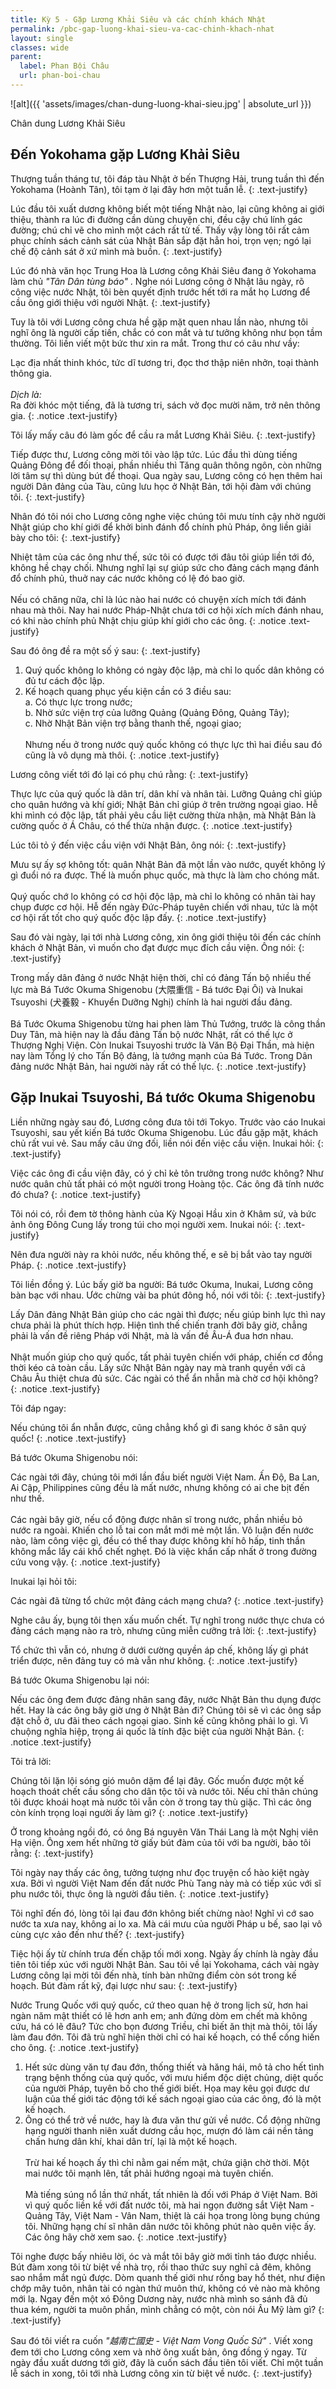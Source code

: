 ```yaml
---
title: Kỳ 5 - Gặp Lương Khải Siêu và các chính khách Nhật
permalink: /pbc-gap-luong-khai-sieu-va-cac-chinh-khach-nhat
layout: single
classes: wide
parent:
  label: Phan Bội Châu
  url: phan-boi-chau
---
```


![alt]({{ 'assets/images/chan-dung-luong-khai-sieu.jpg' | absolute_url }})
> <cite>
Chân dung Lương Khải Siêu
</cite>

## Đến Yokohama gặp Lương Khải Siêu
Thượng tuần tháng tư, tôi đáp tàu Nhật ở bến Thượng Hải, trung tuần thì đến Yokohama (Hoành Tân), tôi tạm ở lại đây hơn một tuần lễ.
{: .text-justify}

Lúc đầu tôi xuất dương không biết một tiếng Nhật nào, lại cũng không ai giới thiệu, thành ra lúc đi đường cần dùng chuyện chi, đều cậy chú lính gác đường; chú chỉ vẽ cho mình một cách rất tử tế. Thấy vậy lòng tôi rất cảm phục chính sách cảnh sát của Nhật Bản sắp đặt hẳn hoi, trọn vẹn; ngó lại chế độ cảnh sát ở xứ mình mà buồn. 
{: .text-justify}

Lúc đó nhà văn học Trung Hoa là Lương công Khải Siêu đang ở Yokohama làm chủ *"Tân Dân tùng báo"* . Nghe nói Lương công ở Nhật lâu ngày, rõ công việc nước Nhật, tôi bèn quyết định trước hết tới ra mắt họ Lương để cầu ông giới thiệu với người Nhật.
{: .text-justify}

Tuy là tôi với Lương công chưa hề gặp mặt quen nhau lần nào, nhưng tôi nghĩ ông là người cấp tiến, chắc có con mắt và tư tưởng không như bọn tầm thường. Tôi liền viết một bức thư xin ra mắt. Trong thư có câu như vầy: 

Lạc địa nhất thinh khóc, tức dĩ tương tri, đọc thơ thập niên nhởn, toại thành thông gia.\
 \
*Dịch là:*\
Ra đời khóc một tiếng, đã là tương tri, sách vở đọc mười năm, trở nên thông gia.
{: .notice .text-justify}

Tôi lấy mấy câu đó làm gốc để cầu ra mắt Lương Khải Siêu.
{: .text-justify}

Tiếp được thư, Lương công mời tôi vào lập tức. Lúc đầu thì dùng tiếng Quảng Đông để đối thoại, phần nhiều thì Tăng quân thông ngôn, còn những lời tâm sự thì dùng bút để thoại. Qua ngày sau, Lương công có hẹn thêm hai người Dân đảng của Tàu, cũng lưu học ở Nhật Bản, tới hội đàm với chúng tôi.
{: .text-justify}

Nhân đó tôi nói cho Lương công nghe việc chúng tôi mưu tính cậy nhờ người Nhật giúp cho khí giới để khởi binh đánh đổ chính phủ Pháp, ông liền giải bày cho tôi:
{: .text-justify}

Nhiệt tâm của các ông như thế, sức tôi có được tới đâu tôi giúp liền tới đó, không hề chạy chối. Nhưng nghĩ lại sự giúp sức cho đảng cách mạng đánh đổ chính phủ, thuở nay các nước không có lệ đó bao giờ.\
 \
Nếu có chăng nữa, chỉ là lúc nào hai nước có chuyện xích mích tới đánh nhau mà thôi. Nay hai nước Pháp-Nhật chưa tới cơ hội xích mích đánh nhau, có khi nào chính phủ Nhật chịu giúp khí giới cho các ông.
{: .notice .text-justify}

Sau đó ông đề ra một số ý sau:
{: .text-justify}

1. Quý quốc không lo không có ngày độc lập, mà chỉ lo quốc dân không có đủ tư cách độc lập.
2. Kế hoạch quang phục yếu kiện cần có 3 điều sau:\
a. Có thực lực trong nước;\
b. Nhờ sức viện trợ của lưỡng Quảng (Quảng Đông, Quảng Tây);\
c. Nhờ Nhật Bản viện trợ bằng thanh thế, ngoại giao;\
 \
Nhưng nếu ở trong nước quý quốc không có thực lực thì hai điều sau đó cũng là vô dụng mà thôi.
{: .notice .text-justify}

Lương công viết tới đó lại có phụ chú rằng:
{: .text-justify}

Thực lực của quý quốc là dân trí, dân khí và nhân tài. Lưỡng Quảng chỉ giúp cho quân hướng và khí giới; Nhật Bản chỉ giúp ở trên trường ngoại giao. Hễ khi mình có độc lập, tất phải yêu cầu liệt cường thừa nhận, mà Nhật Bản là cường quốc ở Á Châu, có thể thừa nhận được.
{: .notice .text-justify}

Lúc tôi tỏ ý đến việc cầu viện với Nhật Bản, ông nói:
{: .text-justify}

Mưu sự ấy sợ không tốt: quân Nhật Bản đã một lần vào nước, quyết không lý gì đuổi nó ra được. Thế là muốn phục quốc, mà thực là làm cho chóng mất.\
 \
Quý quốc chớ lo không có cơ hội độc lập, mà chỉ lo không có nhân tài hay chụp được cơ hội. Hễ đến ngày Đức-Pháp tuyên chiến với nhau, tức là một cơ hội rất tốt cho quý quốc độc lập đấy.
{: .notice .text-justify}

Sau đó vài ngày, lại tới nhà Lương công, xin ông giới thiệu tôi đến các chính khách ở Nhật Bản, vì muốn cho đạt được mục đích cầu viện. Ông nói:
{: .text-justify}

Trong mấy dân đảng ở nước Nhật hiện thời, chỉ có đảng Tấn bộ nhiều thế lực mà Bá Tước Okuma Shigenobu (大隈重信 - Bá tước Đại Ôi) và Inukai Tsuyoshi (犬養毅 - Khuyển Dưỡng Nghị) chính là hai người đầu đảng.\
 \
Bá Tước Okuma Shigenobu từng hai phen làm Thủ Tướng, trước là công thần Duy Tân, mà hiện nay là đầu đảng Tấn bộ nước Nhật, rất có thế lực ở Thượng Nghị Viện. Còn Inukai Tsuyoshi trước là Văn Bộ Đại Thần, mà hiện nay làm Tổng lý cho Tấn Bộ đảng, là tướng mạnh của Bá Tước. Trong Dân đảng nước Nhật Bản, hai người này rất có thế lực.
{: .notice .text-justify}

## Gặp Inukai Tsuyoshi, Bá tước Okuma Shigenobu
Liền những ngày sau đó, Lương công đưa tôi tới Tokyo. Trước vào cáo Inukai Tsuyoshi, sau yết kiến Bá tước Okuma Shigenobu. Lúc đầu gặp mặt, khách chủ rất vui vẻ. Sau mấy câu ứng đối, liền nói đến việc cầu viện. Inukai hỏi:
{: .text-justify}

Việc các ông đi cầu viện đây, có ý chỉ kẻ tôn trưởng trong nước không? Như nước quân chủ tất phải có một người trong Hoàng tộc. Các ông đã tính nước đó chưa?
{: .notice .text-justify}

Tôi nói có, rồi đem tờ thông hành của Kỳ Ngoại Hầu xin ở Khâm sứ, và bức ảnh ông Đông Cung lấy trong túi cho mọi người xem. Inukai nói:
{: .text-justify}

Nên đưa người này ra khỏi nước, nếu không thế, e sẽ bị bắt vào tay người Pháp.
{: .notice .text-justify}

Tôi liền đồng ý. Lúc bấy giờ ba người: Bá tước Okuma, Inukai, Lương công bàn bạc với nhau. Ước chừng vài ba phút đông hồ, nói với tôi:
{: .text-justify}

Lấy Dân đảng Nhật Bản giúp cho các ngài thì được; nếu giúp binh lực thì nay chưa phải là phút thích hợp. Hiện tình thế chiến tranh đời bây giờ, chẳng phải là vấn đề riêng Pháp với Nhật, mà là vấn đề Âu-Á đua hơn nhau.\
 \
Nhật muốn giúp cho quý quốc, tất phải tuyên chiến với pháp, chiến cơ đồng thời kéo cả toàn cầu. Lấy sức Nhật Bản ngày nay mà tranh quyền với cả Châu Âu thiệt chưa đủ sức. Các ngài có thể ẩn nhẫn mà chờ cơ hội không?
{: .notice .text-justify}

Tôi đáp ngay:

Nếu chúng tôi ẩn nhẫn được, cũng chẳng khổ gì đi sang khóc ở sân quý quốc!
{: .notice .text-justify}

Bá tước Okuma Shigenobu nói:

Các ngài tới đây, chúng tôi mới lần đầu biết người Việt Nam. Ấn Độ, Ba Lan, Ai Cập, Philippines cũng đều là mất nước, nhưng không có ai che bịt đến như thế.\
 \
Các ngài bây giờ, nếu cổ động được nhân sĩ trong nước, phần nhiều bỏ nước ra ngoài. Khiến cho lỗ tai con mắt mới mẻ một lần. Vô luận đến nước nào, làm công việc gì, đều có thể thay được không khí hô hấp, tinh thần không mắc lấy cái khổ chết nghẹt. Đó là việc khẩn cấp nhất ở trong đường cứu vong vậy.
{: .notice .text-justify}

Inukai lại hỏi tôi:

Các ngài đã từng tổ chức một đảng cách mạng chưa?
{: .notice .text-justify}

Nghe câu ấy, bụng tôi thẹn xấu muốn chết. Tự nghĩ trong nước thực chưa có đảng cách mạng nào ra trò, nhưng cũng miễn cưỡng trả lời:
{: .text-justify}

Tổ chức thì vẫn có, nhưng ở dưới cường quyền áp chế, không lấy gì phát triển được, nên đảng tuy có mà vẫn như không.
{: .notice .text-justify}

Bá tước Okuma Shigenobu lại nói:

Nếu các ông đem được đảng nhân sang đây, nước Nhật Bản thu dụng được hết. Hay là các ông bây giờ ưng ở Nhật Bản đi? Chúng tôi sẽ vì các ông sắp đặt chỗ ở, ưu đãi theo cách ngoại giao. Sinh kế cũng không phải lo gì. Vì chuộng nghĩa hiệp, trọng ái quốc là tính đặc biệt của người Nhật Bản.
{: .notice .text-justify}

Tôi trả lời:

Chúng tôi lặn lội sóng gió muôn dặm để lại đây. Gốc muốn được một kế hoạch thoát chết cầu sống cho dân tộc tôi và nước tôi. Nếu chỉ thân chúng tôi được khoái hoạt mà nước tôi vẫn còn ở trong tay thù giặc. Thì các ông còn kính trọng loại người ấy làm gì?
{: .notice .text-justify}

Ở trong khoảng ngồi đó, có ông Bá nguyên Văn Thái Lang là một Nghị viên Hạ viện. Ông xem hết những tờ giấy bút đàm của tôi với ba người, bảo tôi rằng:
{: .text-justify}

Tôi ngày nay thấy các ông, tưởng tượng như đọc truyện cổ hào kiệt ngày xưa. Bởi vì người Việt Nam đến đất nước Phù Tang này mà có tiếp xúc với sĩ phu nước tôi, thực ông là người đầu tiên.
{: .notice .text-justify}

Tôi nghĩ đến đó, lòng tôi lại đau đớn không biết chừng nào! Nghĩ vì cớ sao nước ta xưa nay, không ai lo xa. Mà cái mưu của người Pháp u bế, sao lại vô cùng cực xảo đến như thế? 
{: .text-justify}

Tiệc hội ấy từ chính trưa đến chặp tối mới xong. Ngày ấy chính là ngày đầu tiên tôi tiếp xúc với người Nhật Bản. Sau tôi về lại Yokohama, cách vài ngày Lương công lại mời tôi đến nhà, tính bàn những điểm còn sót trong kế hoạch. Bút đàm rất kỹ, đại lược như sau:
{: .text-justify}

Nước Trung Quốc với quý quốc, cứ theo quan hệ ở trong lịch sử, hơn hai ngàn năm mật thiết có lẽ hơn anh em; anh đứng dòm em chết mà không cứu, há có lẽ đâu? Tức cho bọn đương Triều, chỉ biết ăn thịt mà thôi, tôi lấy làm đau đớn. Tôi đã trù nghĩ hiện thời chỉ có hai kế hoạch, có thể cống hiến cho ông.
{: .notice .text-justify}

1. Hết sức dùng văn tự đau đớn, thống thiết và hăng hái, mô tả cho hết tình trạng bệnh thống của quý quốc, với mưu hiểm độc diệt chủng, diệt quốc của người Pháp, tuyên bố cho thế giới biết. Họa may kêu gọi được dư luận của thế giới tác động tới kế sách ngoại giao của các ông, đó là một kế hoạch.
2. Ông có thể trở về nước, hay là đưa văn thư gửi về nước. Cổ động những hạng người thanh niên xuất dương cầu học, mượn đó làm cái nền tảng chấn hưng dân khí, khai dân trí, lại là một kế hoạch.\
 \
Trừ hai kế hoạch ấy thì chỉ nằm gai nếm mật, chứa giận chờ thời. Một mai nước tôi mạnh lên, tất phải hướng ngoại mà tuyên chiến.\
 \
Mà tiếng súng nổ lần thứ nhất, tất nhiên là đối với Pháp ở Việt Nam. Bởi vì quý quốc liền kề với đất nước tôi, mà hai ngọn đường sắt Việt Nam - Quảng Tây, Việt Nam - Vân Nam, thiệt là cái họa trong lòng bụng chúng tôi. Những hạng chí sĩ nhân dân nước tôi không phút nào quên việc ấy. Các ông hãy chờ xem sao.
{: .notice .text-justify}

Tôi nghe được bấy nhiêu lời, óc và mắt tôi bây giờ mới tỉnh táo được nhiều. Bút đàm xong tôi từ biệt về nhà trọ, rồi thao thức suy nghĩ cả đêm, không sao nhắm mắt ngủ được. Dòm quanh thế giới như rồng bay hổ thét, như điện chớp mây tuôn, nhân tài có ngàn thứ muôn thứ, không có vẻ nào mà không mới lạ. Ngay đến một xó Đông Dương này, nước nhà mình so sánh đã đủ thua kém, người ta muôn phần, mình chẳng có một, còn nói Âu Mỹ làm gì?
{: .text-justify}

Sau đó tôi viết ra cuốn *"越南亡國史 - Việt Nam Vong Quốc Sử"* . Viết xong đem tới cho Lương công xem và nhờ ông xuất bản, ông đồng ý ngay. Từ ngày đầu xuất dương tới giờ, đây là cuốn sách đầu tiên tôi viết. Chỉ một tuần lễ sách in xong, tôi tới nhà Lương công xin từ biệt về nước.
{: .text-justify}